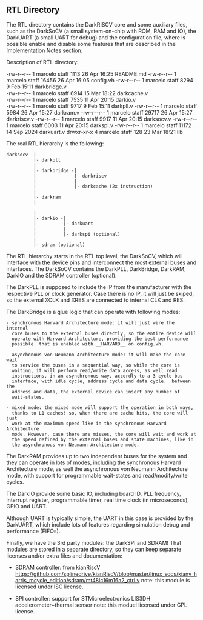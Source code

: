 ## RTL Directory

The RTL directory contains the DarkRISCV core and some auxiliary files, such
as the DarkSoCV (a small system-on-chip with ROM, RAM and IO), the DarkUART
(a small UART for debug) and the configuration file, where is possible
enable and disable some features that are described in the Implementation
Notes section.

Description of RTL directory:

-rw-r--r--   1 marcelo  staff   1113 26 Apr 16:25 README.md
-rw-r--r--   1 marcelo  staff  16456 26 Apr 16:05 config.vh
-rw-r--r--   1 marcelo  staff   8294  9 Feb 15:11 darkbridge.v  
-rw-r--r--   1 marcelo  staff   6914 15 Mar 18:22 darkcache.v   
-rw-r--r--   1 marcelo  staff   7535 11 Apr 20:15 darkio.v      
-rw-r--r--   1 marcelo  staff   9717  9 Feb 15:11 darkpll.v
-rw-r--r--   1 marcelo  staff   5984 26 Apr 15:27 darkram.v
-rw-r--r--   1 marcelo  staff  29717 26 Apr 15:27 darkriscv.v
-rw-r--r--   1 marcelo  staff   9917 11 Apr 20:15 darksocv.v
-rw-r--r--   1 marcelo  staff   6003 11 Apr 20:15 darkspi.v
-rw-r--r--   1 marcelo  staff  11172 14 Sep  2024 darkuart.v
drwxr-xr-x   4 marcelo  staff    128 23 Mar 18:21 lib

The real RTL hierarchy is the following:

    darksocv -|
              |- darkpll
              |
              |- darkbridge -|
              |              |- darkriscv
              |              |
              |              |- darkcache (2x instruction)
              |
              |- darkram
              |
    
              |
              |- darkio -|
              |          |- darkuart
              |          |
              |          |- darkspi (optional)                         
              |
              |- sdram (optional)

The RTL hierarchy starts in the RTL top level, the DarkSoCV, which will
interface with the device pins and interconnect the most external buses and
interfaces. The DarkSoCV contains the DarkPLL, DarkBridge, DarkRAM, DarkIO
and the SDRAM controller (optional).

The DarkPLL is supposed to include the IP from the manufacturer with the
respective PLL or clock generator.  Case there is no IP, it will just be
skiped, so the external XCLK and XRES are connected to internal CLK and RES.

The DarkBridge is a glue logic that can operate with following modes:

    - synchronous Harvard Architecture mode: it will just wire the internal
      core buses to the external buses directly, so the entire device will
      operate with Harvard Architecture, providing the best performance
      possible. that is enabled with __HARVARD__ on config.vh.

    - asynchonous von Neumann Architecture mode: it will make the core wait
      to service the buses in a sequential way, so while the core is
      waiting, it will perform read/write data access, as well read
      instructions, in an asynchronous way, accordly to a 3 cycle bus
      interface, with idle cycle, address cycle and data cycle.  between the
      address and data, the external device can insert any number of
      wait-states.

    - mixed mode: the mixed mode will support the operation in both ways,
      thanks to L1 caches! so, when there are cache hits, the core will just
      work at the maximum speed like in the synchronous Harvard Architecture
      mode. However, case there are misses, the core will wait and work at
      the speed defined by the external buses and state machines, like in
      the asynchronous von Neumann Architecture mode.

The DarkRAM provides up to two independent buses for the system and they can
operate in lots of modes, including the synchronous Harvard Architecture
mode, as well the asynchronous von Neumann Architecture mode, with support
for programmable wait-states and read/modify/write cycles.

The DarkIO provide some basic IO, including board ID, PLL frequency,
interrupt register, programmable timer, real time clock (in microseconds),
GPIO and UART. 

Although UART is typically simple, the UART in this case is provided by the
DarkUART, which include lots of features regarding simulation debug and
performance (FIFOs).

Finally, we have the 3rd party modules: the DarkSPI and SDRAM! That modules
are stored in a separate directory, so they can keep separate licenses
and/or extra files and documentation:

  - SDRAM controller: from kianRiscV 
    https://github.com/splinedrive/kianRiscV/blob/master/linux_socs/kianv_harris_mcycle_edition/sdram/mt48lc16m16a2_ctrl.v
    note: this module is licensed under ISC license.

  - SPI controller: support for STMicroelectronics LIS3DH accelerometer+thermal sensor
    note: this moduel licensed under GPL license.

